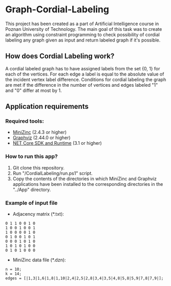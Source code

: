 # Graph-Cordial-Labeling
This project has been created as a part of Artificial Intelligence course in Poznan University of Technology. The main goal of this task was to create an algorithm using constraint programming to check possibility of cordial labeling any graph given as input and return labeled graph if it's possible. 
## How does Cordial Labeling work?
A cordial labeled graph has to have assigned labels from the set {0, 1} for each of the vertices. For each edge a label is equal to the absolute value of the incident vertex label difference. Conditions for cordial labeling the graph are met if the difference in the number of vertices and edges labeled "1" and "0" differ at most by 1.
## Application requirements
### Required tools:
- [MiniZinc](https://www.minizinc.org/) (2.4.3 or higher) 
- [Graphviz](https://graphviz.org/download/) (2.44.0 or higher)
- [NET Core SDK and Runtime](https://dotnet.microsoft.com/download) (3.1 or higher)
### How to run this app?
 1. Git clone this repository.
 2. Run "/CordialLabeling/run.ps1" script.
 3. Copy the contents of the directories in which MiniZinc and Graphviz applications have been installed to the corresponding directories in the "../App" directory.
### Example of input file
- Adjacency matrix (*.txt):
```
0 1 1 0 0 1 0 
1 0 0 1 0 0 1
1 0 0 0 0 1 0
0 1 0 0 1 0 1
0 0 0 1 0 1 0
1 0 1 0 1 0 0
0 1 0 1 0 0 0
```
- MiniZinc data file (*.dzn):
```
n = 10;
k = 14;
edges = [|1,3|1,6|1,8|1,10|2,4|2,5|2,8|3,4|3,5|4,8|5,8|5,9|7,8|7,9|];
```

